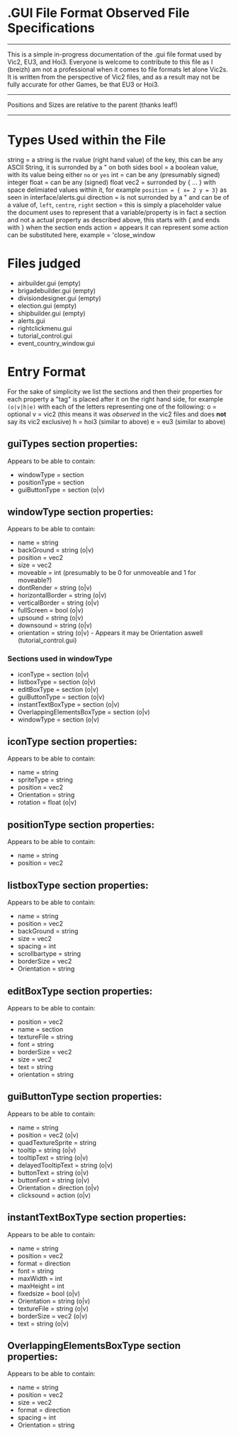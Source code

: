 # .GUI File Format Observed File Specifications

---

This is a simple in-progress documentation of the .gui file format used by Vic2, EU3, and Hoi3.
Everyone is welcome to contribute to this file as I (breizh) am not a professional when it comes to file formats let alone Vic2s.
It is written from the perspective of Vic2 files, and as a result may not be fully accurate for other Games, be that EU3 or Hoi3.

---

Positions and Sizes are relative to the parent (thanks leaf!)

---

# Types Used within the File
string = a string is the rvalue (right hand value) of the key, this can be any ASCII String, it is surronded by a " on both sides
bool = a boolean value, with its value being either `no` or `yes`
int = can be any (presumably signed) integer
float = can be any (signed) float
vec2 = surronded by { ... } with space delimiated values within it, for example `position = { x= 2 y = 3}` as seen in interface/alerts.gui
direction = is not surronded by a " and can be of a value of, `left`, `centre`, `right`
section = this is simply a placeholder value the document uses to represent that a variable/property is in fact a section and not a actual property as described above, this starts with { and ends with } when the section ends
action = appears it can represent some action can be substituted here, example = 'close_window

# Files judged
- airbuilder.gui        (empty)
- brigadebuilder.gui    (empty)
- divisiondesigner.gui  (empty)
- election.gui          (empty)
- shipbuilder.gui       (empty)
- alerts.gui
- rightclickmenu.gui
- tutorial_control.gui
- event_country_window.gui


# Entry Format
For the sake of simplicity we list the sections and then their properties
for each property a "tag" is placed after it on the right hand side, for example `(o|v|h|e)` with each of the letters representing one of the following:
o = optional
v = vic2        (this means it was *observed* in the vic2 files and does __not__ say its vic2 exclusive)
h = hoi3        (similar to above)
e = eu3         (similar to above)

## guiTypes section properties:
Appears to be able to contain:
- windowType = section
- positionType = section
- guiButtonType = section                   (o|v)

## windowType section properties:
Appears to be able to contain:
- name = string
- backGround = string                       (o|v)
- position = vec2
- size = vec2
- moveable = int (presumably to be 0 for unmoveable and 1 for moveable?)
- dontRender = string                       (o|v)
- horizontalBorder = string                 (o|v)
- verticalBorder = string                   (o|v)
- fullScreen = bool                         (o|v)
- upsound = string                          (o|v)
- downsound = string                        (o|v)
- orientation = string                      (o|v)       - Appears it may be Orientation aswell (tutorial_control.gui)
### Sections used in windowType
- iconType = section                        (o|v)
- listboxType = section                     (o|v)
- editBoxType = section                     (o|v)
- guiButtonType = section                   (o|v)
- instantTextBoxType = section              (o|v)
- OverlappingElementsBoxType = section      (o|v)
- windowType = section                      (o|v)

## iconType section properties:
Appears to be able to contain:
- name = string
- spriteType = string
- position = vec2
- Orientation = string
- rotation = float                          (o|v)

## positionType section properties:
Appears to be able to contain:
- name = string
- position = vec2

## listboxType section properties:
Appears to be able to contain:
- name = string
- position = vec2
- backGround = string
- size = vec2
- spacing = int
- scrollbartype = string
- borderSize = vec2
- Orientation = string

## editBoxType section properties:
Appears to be able to contain:
- position = vec2
- name = section
- textureFile = string
- font = string
- borderSize = vec2
- size = vec2
- text = string
- orientation = string

## guiButtonType section properties:
Appears to be able to contain:
- name = string
- position = vec2                           (o|v)
- quadTextureSprite = string
- tooltip = string                          (o|v)
- tooltipText = string                      (o|v)
- delayedTooltipText = string               (o|v)
- buttonText = string                       (o|v)
- buttonFont = string                       (o|v)
- Orientation = direction                   (o|v)
- clicksound = action                       (o|v)

## instantTextBoxType section properties:
Appears to be able to contain:
- name = string
- position = vec2
- format = direction
- font = string
- maxWidth = int
- maxHeight = int
- fixedsize = bool                          (o|v)
- Orientation = string                      (o|v)
- textureFile = string                      (o|v)
- borderSize = vec2                         (o|v)
- text = string                             (o|v)

## OverlappingElementsBoxType section properties:
Appears to be able to contain:
- name = string
- position = vec2
- size = vec2
- format = direction
- spacing = int
- Orientation = string

